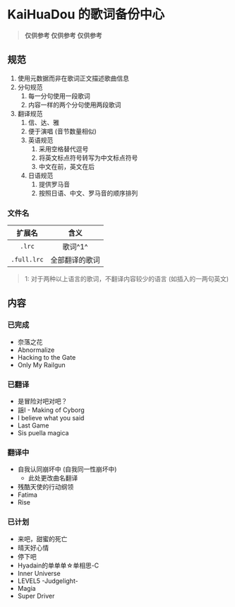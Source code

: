 # KaiHuaDou 的歌词备份中心

> **仅供参考 仅供参考 仅供参考**

## 规范

1. 使用元数据而非在歌词正文描述歌曲信息
2. 分句规范
    1. 每一分句使用一段歌词
    2. 内容一样的两个分句使用两段歌词
3. 翻译规范
    1. 信、达、雅
    2. 便于演唱 (音节数量相似)
    3. 英语规范
        1. 采用空格替代逗号
        2. 将英文标点符号转写为中文标点符号
        3. 中文在前，英文在后
    4. 日语规范
        1. 提供罗马音
        2. 按照日语、中文、罗马音的顺序排列

### 文件名

|   扩展名    |      含义      |
| :---------: | :------------: |
|   `.lrc`    |    歌词^1^     |
| `.full.lrc` | 全部翻译的歌词 |

> 1: 对于两种以上语言的歌词，不翻译内容较少的语言 (如插入的一两句英文)

## 内容

### 已完成

+ 奈落之花
+ Abnormalize
+ Hacking to the Gate
+ Only My Railgun

### 已翻译

+ 是冒险对吧对吧？
+ 謡I - Making of Cyborg
+ I believe what you said
+ Last Game
+ Sis puella magica

### 翻译中

+ 自我认同崩坏中 (自我同一性崩坏中)
    + 此处更改曲名翻译
+ 残酷天使的行动纲领
+ Fatima
+ Rise

### 已计划

+ 来吧，甜蜜的死亡
+ 晴天好心情
+ 停下吧
+ Hyadain的单单单☆单相思-C
+ Inner Universe
+ LEVEL5 -Judgelight-
+ Magia
+ Super Driver

